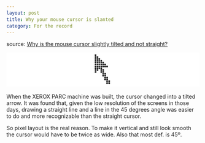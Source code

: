 ```yaml
---
layout: post
title: Why your mouse cursor is slanted
category: For the record
---
```


source: [Why is the mouse cursor slightly tilted and not straight?](http://ux.stackexchange.com/questions/52336/why-is-the-mouse-cursor-slightly-tilted-and-not-straight )

![mousecursor](/images/ku-xlarge.jpg)

When the XEROX PARC machine was built, the cursor changed into a tilted arrow. It was found that, given the low resolution of the screens in those days, drawing a straight line and a line in the 45 degrees angle was easier to do and more recognizable than the straight cursor.

So pixel layout is the real reason. To make it vertical and still look smooth the cursor would have to be twice as wide. Also that most def. is 45º.